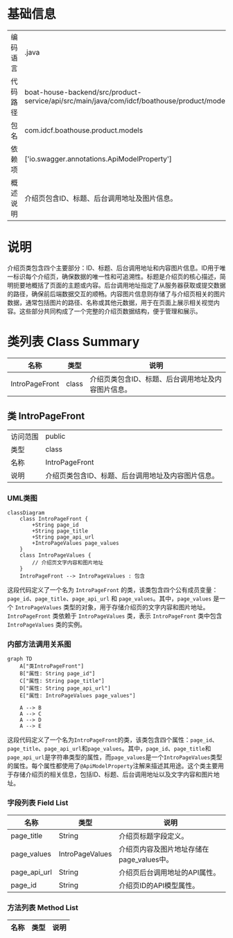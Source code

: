 # 基础信息

|      |      |
|------|------|
| 编码语言 | .java |
| 代码路径 | boat-house-backend/src/product-service/api/src/main/java/com/idcf/boathouse/product/models/IntroPageFront.java |
| 包名 | com.idcf.boathouse.product.models |
| 依赖项 | ['io.swagger.annotations.ApiModelProperty'] |
| 概述说明 | 介绍页包含ID、标题、后台调用地址及图片信息。 |

# 说明

介绍页类包含四个主要部分：ID、标题、后台调用地址和内容图片信息。ID用于唯一标识每个介绍页，确保数据的唯一性和可追溯性。标题是介绍页的核心描述，简明扼要地概括了页面的主题或内容。后台调用地址指定了从服务器获取或提交数据的路径，确保前后端数据交互的顺畅。内容图片信息则存储了与介绍页相关的图片数据，通常包括图片的路径、名称或其他元数据，用于在页面上展示相关视觉内容。这些部分共同构成了一个完整的介绍页数据结构，便于管理和展示。

# 类列表 Class Summary

| 名称   | 类型  | 说明 |
|-------|------|-------------|
| IntroPageFront | class | 介绍页类包含ID、标题、后台调用地址及内容图片信息。 |



## 类 IntroPageFront

|      |      |
|------|------|
| 访问范围 | public |
| 类型 | class |
| 名称 | IntroPageFront |
| 说明 | 介绍页类包含ID、标题、后台调用地址及内容图片信息。 |


### UML类图

```mermaid
classDiagram
    class IntroPageFront {
        +String page_id
        +String page_title
        +String page_api_url
        +IntroPageValues page_values
    }
    class IntroPageValues {
        // 介绍页文字内容和图片地址
    }
    IntroPageFront --> IntroPageValues : 包含
```

这段代码定义了一个名为 `IntroPageFront` 的类，该类包含四个公有成员变量：`page_id`、`page_title`、`page_api_url` 和 `page_values`。其中，`page_values` 是一个 `IntroPageValues` 类型的对象，用于存储介绍页的文字内容和图片地址。`IntroPageFront` 类依赖于 `IntroPageValues` 类，表示 `IntroPageFront` 类中包含 `IntroPageValues` 类的实例。


### 内部方法调用关系图

```mermaid
graph TD
    A["类IntroPageFront"]
    B["属性: String page_id"]
    C["属性: String page_title"]
    D["属性: String page_api_url"]
    E["属性: IntroPageValues page_values"]

    A --> B
    A --> C
    A --> D
    A --> E
```

这段代码定义了一个名为`IntroPageFront`的类，该类包含四个属性：`page_id`、`page_title`、`page_api_url`和`page_values`。其中，`page_id`、`page_title`和`page_api_url`是字符串类型的属性，而`page_values`是一个`IntroPageValues`类型的属性。每个属性都使用了`@ApiModelProperty`注解来描述其用途。这个类主要用于存储介绍页的相关信息，包括ID、标题、后台调用地址以及文字内容和图片地址。

### 字段列表 Field List

| 名称  | 类型  | 说明 |
|-------|-------|------|
| page_title | String | 介绍页标题字段定义。 |
| page_values | IntroPageValues | 介绍页内容及图片地址存储在page_values中。 |
| page_api_url | String | 介绍页后台调用地址的API属性。 |
| page_id | String | 介绍页ID的API模型属性。 |

### 方法列表 Method List

| 名称  | 类型  | 说明 |
|-------|-------|------|




